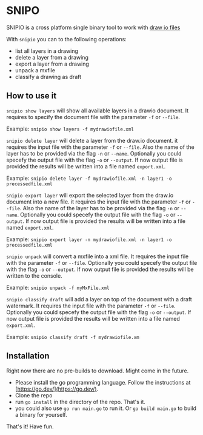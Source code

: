 # SNIPO

SNIPIO is a cross platform single binary tool to work with [draw io files](https://app.diagrams.net/)

With `snipio` you can to the following operations:

- list all layers in a drawing
- delete a layer from a drawing
- export a layer from a drawing
- unpack a mxfile
- classify a drawing as draft

## How to use it

`snipio show layers` will show all available layers in a drawio document. It requires to specify the document file with the parameter `-f` or `--file`.

Example: `snipio show layers -f mydrawiofile.xml`

`snipio delete layer` will delete a layer from the draw.io document. it requires the input file with the parameter `-f` or `--file`. Also the name of the layer has to be provided via the flag `-n` or `--name`. Optionally you could specefy the output file with the flag `-o` or `--output`. If now output file is provided the results will be written into a file named `export.xml`.

Example: `snipio delete layer -f mydrawiofile.xml -n layer1 -o precessedfile.xml`

`snipio export layer` will export the selected layer from the draw.io document into a new file. it requires the input file with the parameter `-f` or `--file`. Also the name of the layer has to be provided via the flag `-n` or `--name`. Optionally you could specefy the output file with the flag `-o` or `--output`. If now output file is provided the results will be written into a file named `export.xml`.

Example: `snipio export layer -n mydrawiofile.xml -n layer1 -o precessedfile.xml`

`snipio unpack` will convert a mxfile into a xml file. It requires the input file with the parameter `-f` or `--file`. Optionally you could specefy the output file with the flag `-o` or `--output`. If now output file is provided the results will be written to the console.

Example: `snipio unpack -f myMxFile.xml`

`snipio classify draft` will add a layer on top of the document with a draft watermark. It requires the input file with the parameter `-f` or `--file`. Optionally you could specefy the output file with the flag `-o` or `--output`. If now output file is provided the results will be written into a file named `export.xml`.

Example: `snipio classify draft -f mydrawiofile.xm`

## Installation

Right now there are no pre-builds to download. Might come in the future.

- Please install the go programming language. Follow the instructions at [https://go.dev/](https://go.dev/).
- Clone the repo
- run `go install` in the directory of the repo. That's it.
- you could also use `go run main.go` to run it. Or `go build main.go` to build a binary for yourself.

That's it! Have fun.
